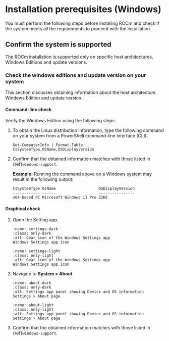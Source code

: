 # Installation prerequisites (Windows)

You must perform the following steps before installing ROCm and check if the
system meets all the requirements to proceed with the installation.

## Confirm the system is supported

The ROCm installation is supported only on specific host architectures, Windows
Editions and update versions.

### Check the windows editions and update version on your system

This section discusses obtaining information about the host architecture,
Windows Edition and update version.

#### Command-line check

Verify the Windows Edition using the following steps:

1. To obtain the Linux distribution information, type the following command on
   your system from a PowerShell command-line interface (CLI):

   ```pwsh
   Get-ComputerInfo | Format-Table CsSystemType,OSName,OSDisplayVersion
   ```

2. Confirm that the obtained information matches with those listed in
   {ref}`windows-support`.

   **Example:** Running the command above on a Windows system may result in the
   following output:

   ```output
   CsSystemType OsName                   OSDisplayVersion
   ------------ ------                   ----------------
   x64-based PC Microsoft Windows 11 Pro 22H2
   ```

#### Graphical check

1. Open the Setting app.

   ```{figure} ../../../data/tutorials/install/windows/000-settings-dark.png
   :name: settings-dark
   :class: only-dark
   :alt: Gear icon of the Windows Settings app
   Windows Settings app icon
   ```

   ```{figure} ../../../data/tutorials/install/windows/000-settings-light.png
   :name: settings-light
   :class: only-light
   :alt: Gear icon of the Windows Settings app
   Windows Settings app icon
   ```

2. Navigate to **System > About**.

   ```{figure} ../../../data/tutorials/install/windows/001-about-dark.png
   :name: about-dark
   :class: only-dark
   :alt: Settings app panel showing Device and OS information
   Settings > About page
   ```

   ```{figure} ../../../data/tutorials/install/windows/001-about-light.png
   :name: about-light
   :class: only-light
   :alt: Settings app panel showing Device and OS information
   Settings > About page
   ```

3. Confirm that the obtained information matches with those listed in
   {ref}`windows-support`.
